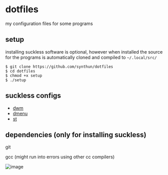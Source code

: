 # dotfiles

my configuration files for some programs

## setup

installing suckless software is optional, however when installed the source for the programs is automatically cloned and compiled to `~/.local/src/`

```
$ git clone https://github.com/synthun/dotfiles
$ cd dotfiles
$ chmod +x setup
$ ./setup
```

## suckless configs

- [dwm](https://github.com/synthun/dwm)
- [dmenu](https://github.com/synthun/dmenu)
- [st](https://github.com/synthun/dwm)

## dependencies (only for installing suckless)

git

gcc (might run into errors using other cc compilers)

![image](https://user-images.githubusercontent.com/84999468/178663961-6e49d6ee-9fbd-4e8e-871e-32c5d511141a.png)

